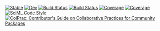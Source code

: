 [![Stable](https://img.shields.io/badge/docs-stable-blue.svg)](https://EMTech-AUTh.github.io/ADCSSims.jl/stable/)
[![Dev](https://img.shields.io/badge/docs-dev-blue.svg)](https://EMTech-AUTh.github.io/ADCSSims.jl/dev/)
[![Build Status](https://github.com/EMTech-AUTh/ADCSSims.jl/actions/workflows/CI.yml/badge.svg?branch=main)](https://github.com/EMTech-AUTh/ADCSSims.jl/actions/workflows/CI.yml?query=branch%3Amain)
[![Build Status](https://github.com/EMTech-AUTh/ADCSSims.jl/badges/main/pipeline.svg)](https://github.com/EMTech-AUTh/ADCSSims.jl/pipelines)
[![Coverage](https://github.com/EMTech-AUTh/ADCSSims.jl/badges/main/coverage.svg)](https://github.com/EMTech-AUTh/ADCSSims.jl/commits/main)
[![Coverage](https://codecov.io/gh/EMTech-AUTh/ADCSSims.jl/branch/main/graph/badge.svg)](https://codecov.io/gh/EMTech-AUTh/ADCSSims.jl)
[![SciML Code Style](https://img.shields.io/static/v1?label=code%20style&message=SciML&color=9558b2&labelColor=389826)](https://github.com/SciML/SciMLStyle)
[![ColPrac: Contributor's Guide on Collaborative Practices for Community Packages](https://img.shields.io/badge/ColPrac-Contributor's%20Guide-blueviolet)](https://github.com/SciML/ColPrac)

